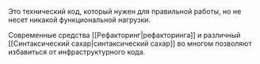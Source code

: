 
Это технический код, который нужен для правильной работы, но не несет никакой функциональной нагрузки.

Современные средства [[Рефакторинг|рефакторинга]] и различный [[Синтаксический сахар|синтаксический сахар]] во многом позволяют избавиться от инфраструктурного кода.